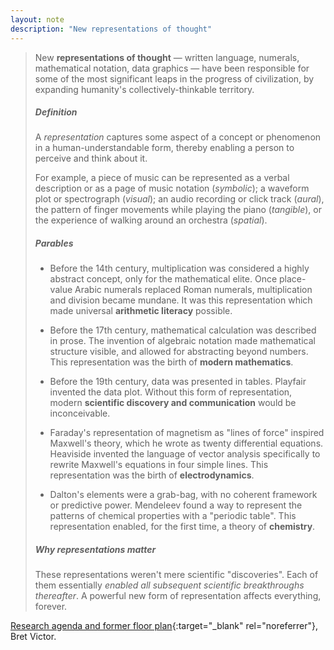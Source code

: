 ```yaml
---
layout: note
description: "New representations of thought"
---
```


> New **representations of thought** — written language, numerals, mathematical
> notation, data graphics — have been responsible for some of the most
> significant leaps in the progress of civilization, by expanding humanity's
> collectively-thinkable territory.
> 
> 
> ##### Definition
> 
> A *representation* captures some aspect of a concept or phenomenon in a
> human-understandable form, thereby enabling a person to perceive and think
> about it.
> 
> For example, a piece of music can be represented as a verbal description or as
> a page of music notation (*symbolic*); a waveform plot or spectrograph (*visual*);
> an audio recording or click track (*aural*), the pattern of finger movements
> while playing the piano (*tangible*), or the experience of walking around an
> orchestra (*spatial*).
> 
> 
> ##### Parables
> 
> * Before the 14th century, multiplication was considered a highly abstract
  > concept, only for the mathematical elite. Once place-value Arabic numerals
  > replaced Roman numerals, multiplication and division became mundane. It was
  > this representation which made universal **arithmetic literacy** possible.
> 
> * Before the 17th century, mathematical calculation was described in prose. The
  > invention of algebraic notation made mathematical structure visible, and
  > allowed for abstracting beyond numbers. This representation was the birth of
  > **modern mathematics**.
> 
> * Before the 19th century, data was presented in tables. Playfair invented the
  > data plot. Without this form of representation, modern **scientific discovery
  > and communication** would be inconceivable.
> 
> * Faraday's representation of magnetism as "lines of force" inspired Maxwell's
  > theory, which he wrote as twenty differential equations. Heaviside invented
  > the language of vector analysis specifically to rewrite Maxwell's equations
  > in four simple lines. This representation was the birth of **electrodynamics**.
> 
> * Dalton's elements were a grab-bag, with no coherent framework or predictive
  > power. Mendeleev found a way to represent the patterns of chemical
  > properties with a "periodic table". This representation enabled, for the
  > first time, a theory of **chemistry**.
> 
> 
> ##### Why representations matter
> 
> These representations weren't mere scientific "discoveries". Each of them essentially
> *enabled all subsequent scientific breakthroughs thereafter*. A powerful new form of
> representation affects everything, forever.

[Research agenda and former floor plan][1]{:target="_blank" rel="noreferrer"}, Bret Victor.


[1]: http://worrydream.com/cdg/ResearchAgenda-v0.19-poster.pdf
